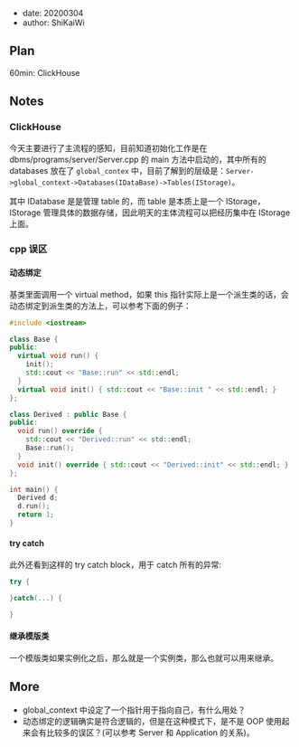 - date: 20200304 
- author: ShiKaiWi

## Plan
60min: ClickHouse

## Notes
### ClickHouse
今天主要进行了主流程的感知，目前知道初始化工作是在 dbms/programs/server/Server.cpp 的 main 方法中启动的，其中所有的 databases 放在了 `global_contex` 中，目前了解到的层级是：`Server->global_context->Databases(IDataBase)->Tables(IStorage)`。

其中 IDatabase 是是管理 table 的，而 table 是本质上是一个 IStorage，IStorage 管理具体的数据存储，因此明天的主体流程可以把经历集中在 IStorage 上面。

### cpp 误区
#### 动态绑定
基类里面调用一个 virtual method，如果 this 指针实际上是一个派生类的话，会动态绑定到派生类的方法上，可以参考下面的例子：
```cpp
#include <iostream>

class Base {
public:
  virtual void run() {
    init();
    std::cout << "Base::run" << std::endl;
  }
  virtual void init() { std::cout << "Base::init " << std::endl; }
};

class Derived : public Base {
public:
  void run() override {
    std::cout << "Derived::run" << std::endl;
    Base::run();
  }
  void init() override { std::cout << "Derived::init" << std::endl; }
};

int main() {
  Derived d;
  d.run();
  return 1;
}
```
#### try catch
此外还看到这样的 try catch block，用于 catch 所有的异常:
```cpp
try {

}catch(...) {

}
```

#### 继承模版类
一个模版类如果实例化之后，那么就是一个实例类，那么也就可以用来继承。

## More
- global_context 中设定了一个指针用于指向自己，有什么用处？
- 动态绑定的逻辑确实是符合逻辑的，但是在这种模式下，是不是 OOP 使用起来会有比较多的误区？(可以参考 Server 和 Application 的关系)。